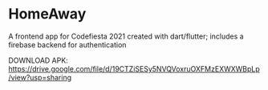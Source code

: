 # HomeAway

A frontend app for Codefiesta 2021 created with dart/flutter; includes a firebase backend for authentication

DOWNLOAD APK: https://drive.google.com/file/d/19CTZiSESy5NVQVoxruOXFMzEXWXWBpLp/view?usp=sharing
